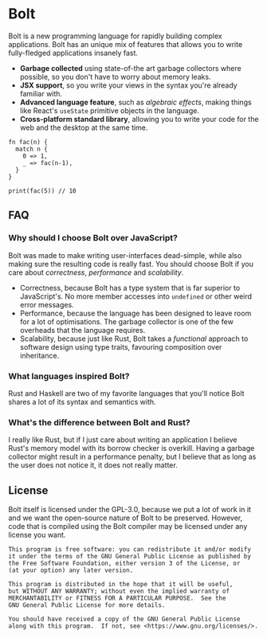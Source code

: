 Bolt
====

Bolt is a new programming language for rapidly building complex applications.
Bolt has an unique mix of features that allows you to write fully-fledged
applications insanely fast.

 - **Garbage collected** using state-of-the art garbage collectors where
   possible, so you don't have to worry about memory leaks.
 - **JSX support**, so you write your views in the syntax you're already
   familiar with.
 - **Advanced language feature**, such as _algebraic effects_, making things
   like React's `useState` primitive objects in the language.
 - **Cross-platform standard library**, allowing you to write your code for the
   web and the desktop at the same time.

```
fn fac(n) {
  match n {
    0 => 1,
    _ => fac(n-1),
  }
}

print(fac(5)) // 10
```

## FAQ

### Why should I choose Bolt over JavaScript?

Bolt was made to make writing user-interfaces dead-simple, while also making
sure the resulting code is really fast. You should choose Bolt if you care
about _correctness_, _performance_ and _scalability_.

 - Correctness, because Bolt has a type system that is far superior to
   JavaScript's. No more member accesses into `undefined` or other weird error
   messages.
 - Performance, because the language has been designed to leave room for a lot
   of optimisations. The garbage collector is one of the few overheads that the
   language requires.
 - Scalability, because just like Rust, Bolt takes a _functional_ approach to
   software design using type traits, favouring composition over inheritance.

### What languages inspired Bolt?

Rust and Haskell are two of my favorite languages that you'll notice Bolt
shares a lot of its syntax and semantics with.

### What's the difference between Bolt and Rust?

I really like Rust, but if I just care about writing an application I believe
Rust's memory model with its borrow checker is overkill. Having a garbage
collector might result in a performance penalty, but I believe that as
long as the user does not notice it, it does not really matter.

## License

Bolt itself is licensed under the GPL-3.0, because we put a lot of work in it
and we want the open-source nature of Bolt to be preserved. However, code that
is compiled using the Bolt compiler may be licensed under any license you want.

    This program is free software: you can redistribute it and/or modify
    it under the terms of the GNU General Public License as published by
    the Free Software Foundation, either version 3 of the License, or
    (at your option) any later version.

    This program is distributed in the hope that it will be useful,
    but WITHOUT ANY WARRANTY; without even the implied warranty of
    MERCHANTABILITY or FITNESS FOR A PARTICULAR PURPOSE.  See the
    GNU General Public License for more details.

    You should have received a copy of the GNU General Public License
    along with this program.  If not, see <https://www.gnu.org/licenses/>.

